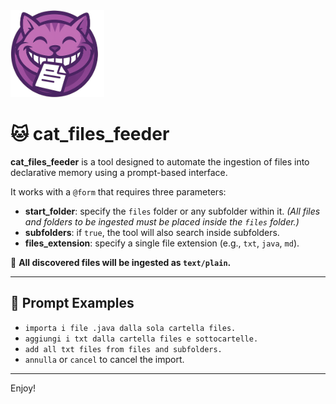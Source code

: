 <img src="logo.png" width="150">

# 🐱 cat_files_feeder

**cat_files_feeder** is a tool designed to automate the ingestion of files into declarative memory using a prompt-based interface.

It works with a `@form` that requires three parameters:

- **start_folder**: specify the `files` folder or any subfolder within it. *(All files and folders to be ingested must be placed inside the `files` folder.)*
- **subfolders**: if `true`, the tool will also search inside subfolders.
- **files_extension**: specify a single file extension (e.g., `txt`, `java`, `md`).

📝 **All discovered files will be ingested as `text/plain`.**

---

## 🧠 Prompt Examples

- `importa i file .java dalla sola cartella files.`  
- `aggiungi i txt dalla cartella files e sottocartelle.`  
- `add all txt files from files and subfolders.`  
- `annulla` or `cancel` to cancel the import.

---

Enjoy!
